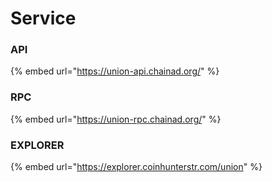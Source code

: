 # Service

### API

{% embed url="https://union-api.chainad.org/" %}

### RPC

{% embed url="https://union-rpc.chainad.org/" %}

### EXPLORER

{% embed url="https://explorer.coinhunterstr.com/union" %}

